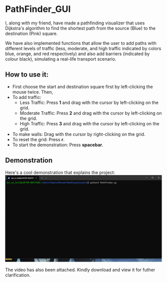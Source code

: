 # PathFinder_GUI

I, along with my friend, have made a pathfinding visualizer that uses Dijkstra's algorithm to find the shortest path from the source (Blue) to the destination (Pink) square.

We have also implemented functions that allow the user to add paths with different levels of traffic (less, moderate, and high traffic indicated by colors blue, orange, and red respectively) and also add barriers (indicated by colour black), simulating a real-life transport scenario.

## How to use it:
- First choose the start and destination square first by left-clicking the mouse twice. Then,
- To add traffic:
  - Less Traffic: Press **1** and drag with the cursor by left-clicking on the grid.
  - Moderate Traffic: Press **2** and drag with the cursor by left-clicking on the grid.
  - High Traffic: Press **3** and drag with the cursor by left-clicking on the grid.
- To make walls: Drag with the cursor by right-clicking on the grid.
- To reset the grid: Press **r**.
- To start the demonstration: Press **spacebar**.

## Demonstration

Here's a cool demonstration that explains the project:
![Demo GIF](animation.gif)

The video has also been attached. Kindly download and view it for futher clarification.
